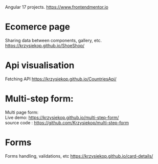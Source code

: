 Angular 17 projects.
https://www.frontendmentor.io


# Ecomerce page
Sharing data between components, gallery, etc.
https://krzysiekop.github.io/ShoeShop/  

# Api visualisation 
Fetching API
https://krzysiekop.github.io/CountriesApi/


# Multi-step form:
Multi page form: <br>
Live demo: https://krzysiekop.github.io/multi-step-form/  <br>
source code : https://github.com/Krzysiekop/multi-step-form

# Forms 
Forms handling, validations, etc
https://krzysiekop.github.io/card-details/



